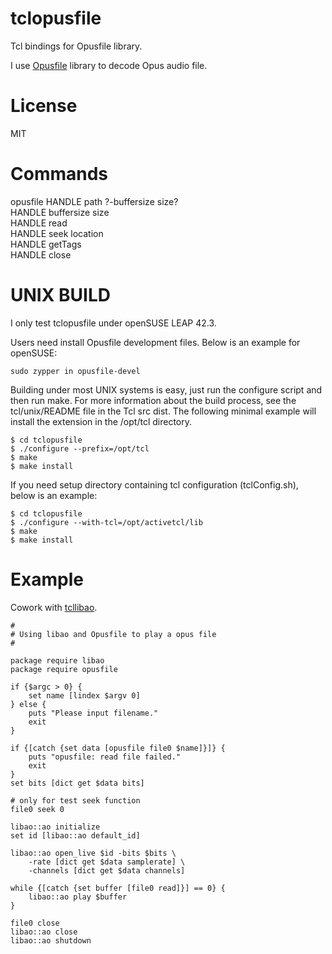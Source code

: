 tclopusfile
======

Tcl bindings for Opusfile library.

I use [Opusfile](https://www.opus-codec.org/docs/opusfile_api-0.6/index.html) library
to decode Opus audio file.


License
=====

MIT


Commands
=====

opusfile HANDLE path ?-buffersize size?  
HANDLE buffersize size  
HANDLE read   
HANDLE seek location  
HANDLE getTags  
HANDLE close


UNIX BUILD
=====

I only test tclopusfile under openSUSE LEAP 42.3.

Users need install Opusfile development files.
Below is an example for openSUSE:

    sudo zypper in opusfile-devel

Building under most UNIX systems is easy, just run the configure script
and then run make. For more information about the build process, see the
tcl/unix/README file in the Tcl src dist. The following minimal example
will install the extension in the /opt/tcl directory.

    $ cd tclopusfile
    $ ./configure --prefix=/opt/tcl
    $ make
    $ make install

If you need setup directory containing tcl configuration (tclConfig.sh),
below is an example:

    $ cd tclopusfile
    $ ./configure --with-tcl=/opt/activetcl/lib
    $ make
    $ make install


Example
=====

Cowork with [tcllibao](https://github.com/ray2501/tcllibao).

    #
    # Using libao and Opusfile to play a opus file
    #

    package require libao
    package require opusfile

    if {$argc > 0} {
        set name [lindex $argv 0]
    } else {
        puts "Please input filename."
        exit
    }

    if {[catch {set data [opusfile file0 $name]}]} {
        puts "opusfile: read file failed."
        exit
    }
    set bits [dict get $data bits]

    # only for test seek function
    file0 seek 0

    libao::ao initialize
    set id [libao::ao default_id]

    libao::ao open_live $id -bits $bits \
        -rate [dict get $data samplerate] \
        -channels [dict get $data channels]

    while {[catch {set buffer [file0 read]}] == 0} {
        libao::ao play $buffer
    }

    file0 close
    libao::ao close
    libao::ao shutdown

